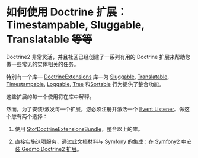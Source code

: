 # 如何使用 Doctrine 扩展：Timestampable, Sluggable, Translatable 等等

Doctrine2 非常灵活，并且社区已经创建了一系列有用的 Doctrine 扩展来帮助您做一些常见的实体相关的任务。

特别有一个库— [DoctrineExtensions](https://github.com/Atlantic18/DoctrineExtensions) 库—为 [Sluggable](https://github.com/Atlantic18/DoctrineExtensions/blob/master/doc/sluggable.md), [Translatable](https://github.com/Atlantic18/DoctrineExtensions/blob/master/doc/translatable.md), [Timestampable](https://github.com/Atlantic18/DoctrineExtensions/blob/master/doc/timestampable.md), [Loggable](https://github.com/Atlantic18/DoctrineExtensions/blob/master/doc/loggable.md), [Tree](https://github.com/Atlantic18/DoctrineExtensions/blob/master/doc/tree.md) 和[Sortable](https://github.com/Atlantic18/DoctrineExtensions/blob/master/doc/sortable.md) 行为提供了整合功能。


这些扩展的每一个使用将在库中解释。

然而，为了安装/激发每一个扩展，您必须注册并激活一个 [Event Listener](http://symfony.com/doc/current/cookbook/doctrine/event_listeners_subscribers.html)。做这个您有两个选择：

1.	使用 [StofDoctrineExtensionsBundle](https://github.com/stof/StofDoctrineExtensionsBundle)，整合以上的库。

2.	直接实施这项服务，通过此文档材料与 Symfony 的集成：[在 Symfony2 中安装 Gedmo Doctrine2 扩展](https://github.com/Atlantic18/DoctrineExtensions/blob/master/doc/symfony2.md)。
